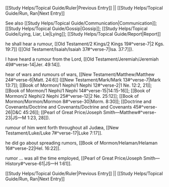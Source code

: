 [[Study Helps/Topical Guide/Ruler|Previous Entry]]  ||  [[Study Helps/Topical Guide/Run, Ran|Next Entry]]

 See also [[Study Helps/Topical Guide/Communication|Communication]]; [[Study Helps/Topical Guide/Gossip|Gossip]]; [[Study Helps/Topical Guide/Lying, Liar, Lie|Lying]]; [[Study Helps/Topical Guide/Report|Report]]

 he shall hear a rumour, [[Old Testament/2 Kings/2 Kings 19#^verse-7|2 Kgs. 19:7]] ([[Old Testament/Isaiah/Isaiah 37#^verse-7|Isa. 37:7]]).

 I have heard a rumour from the Lord, [[Old Testament/Jeremiah/Jeremiah 49#^verse-14|Jer. 49:14]].

 hear of wars and rumours of wars, [[New Testament/Matthew/Matthew 24#^verse-6|Matt. 24:6]] ([[New Testament/Mark/Mark 13#^verse-7|Mark 13:7]]; [[Book of Mormon/1 Nephi/1 Nephi 12#^verse-2|1 Ne. 12:2, 21]]; [[Book of Mormon/1 Nephi/1 Nephi 14#^verse-15|14:15-16]]; [[Book of Mormon/2 Nephi/2 Nephi 25#^verse-12|2 Ne. 25:12]]; [[Book of Mormon/Mormon/Mormon 8#^verse-30|Morm. 8:30]]; [[Doctrine and Covenants/Doctrine and Covenants/Doctrine and Covenants 45#^verse-26|D&C 45:26]]; [[Pearl of Great Price/Joseph Smith—Matthew#^verse-23|JS—M 1:23, 28]]).

 rumour of him went forth throughout all Judæa, [[New Testament/Luke/Luke 7#^verse-17|Luke 7:17]].

 he did go about spreading rumors, [[Book of Mormon/Helaman/Helaman 16#^verse-22|Hel. 16:22]].

 rumor ... was all the time employed, [[Pearl of Great Price/Joseph Smith—History#^verse-61|JS—H 1:61]].

[[Study Helps/Topical Guide/Ruler|Previous Entry]]  ||  [[Study Helps/Topical Guide/Run, Ran|Next Entry]]